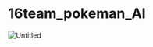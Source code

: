 # 16team_pokeman_AI

![Untitled](https://s3-us-west-2.amazonaws.com/secure.notion-static.com/3f6936fc-6dbe-4351-abf9-a8471aa72d5e/Untitled.png)
